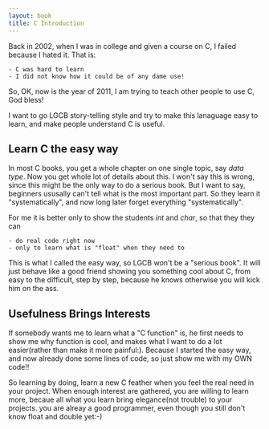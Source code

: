 ```yaml
---
layout: book
title: C Introduction
---
```


Back in 2002, when I was in college and given a course on C, I failed because
I hated it. That is:

    - C was hard to learn
    - I did not know how it could be of any dame use!

So, OK, now is the year of 2011, I am trying to teach other people to use C,
God bless!

I want to go LGCB story-telling style and try to make this lanaguage easy
to learn, and make people understand C is useful.

## Learn C the easy way

In most C books, you get a whole chapter on one single topic, say _data type_.
Now you get whole lot of details about this. I won't say this is wrong, since
this might be the only way to do a serious book. But I want to say, beginners
ususally can't tell what is the most important part. So they learn it
"systematically", and now long later forget everything "systematically". 

For me it is better only to show the students _int_ and _char_, so that they
they can 

    - do real code right now
    - only to learn what is "float" when they need to

This is what I called the easy way, so LGCB won't be a "serious book". It
will just behave like a good friend showing you something cool about C, from
easy to the difficult, step by step, because he knows otherwise you will kick
him on the ass.

## Usefulness Brings Interests

If somebody wants me to learn what a "C function" is, he first needs to show me
why function is cool, and makes what I want to do a lot easier(rather than make
it more painful:). Because I started the easy way, and now already done some
lines of code, so just show me with my OWN code!! 

So learning by doing, learn a new C feather when you feel the real need in
your project. When enough interest are gathered, you are willing to learn
more, becaue all what you learn bring elegance(not trouble) to your projects.
you are alreay a good programmer, even though you still don't know float and
double yet:-) 
